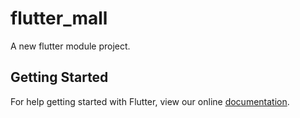 # flutter_mall

A new flutter module project.

## Getting Started

For help getting started with Flutter, view our online
[documentation](https://flutter.dev/).
